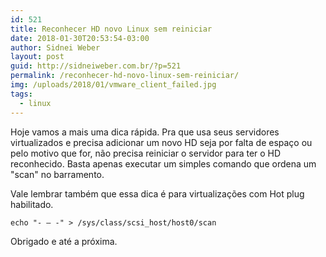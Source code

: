 ```yaml
---
id: 521
title: Reconhecer HD novo Linux sem reiniciar
date: 2018-01-30T20:53:54-03:00
author: Sidnei Weber
layout: post
guid: http://sidneiweber.com.br/?p=521
permalink: /reconhecer-hd-novo-linux-sem-reiniciar/
img: /uploads/2018/01/vmware_client_failed.jpg
tags:
  - linux
---
```

Hoje vamos a mais uma dica rápida. Pra que usa seus servidores virtualizados e precisa adicionar um novo HD seja por falta de espaço ou pelo motivo que for, não precisa reiniciar o servidor para ter o HD reconhecido. Basta apenas executar um simples comando que ordena um "scan" no barramento.

Vale lembrar também que essa dica é para virtualizações com Hot plug habilitado.

```shell
echo "- – -" > /sys/class/scsi_host/host0/scan
```

Obrigado e até a próxima.
